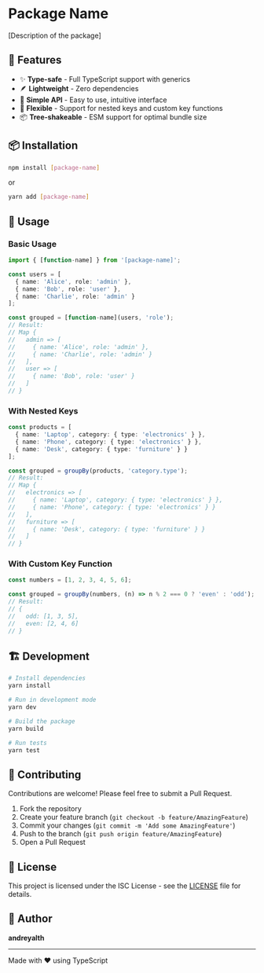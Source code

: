# Package Name

[Description of the package]

## 🚀 Features

- ✨ **Type-safe** - Full TypeScript support with generics
- 🪶 **Lightweight** - Zero dependencies
- 🎯 **Simple API** - Easy to use, intuitive interface
- 🔧 **Flexible** - Support for nested keys and custom key functions
- 📦 **Tree-shakeable** - ESM support for optimal bundle size

## 📦 Installation

```bash
npm install [package-name]
```

or

```bash
yarn add [package-name]
```

## 🔨 Usage

### Basic Usage

```typescript
import { [function-name] } from '[package-name]';

const users = [
  { name: 'Alice', role: 'admin' },
  { name: 'Bob', role: 'user' },
  { name: 'Charlie', role: 'admin' }
];

const grouped = [function-name](users, 'role');
// Result:
// Map {
//   admin => [
//     { name: 'Alice', role: 'admin' },
//     { name: 'Charlie', role: 'admin' }
//   ],
//   user => [
//     { name: 'Bob', role: 'user' }
//   ]
// }
```

### With Nested Keys

```typescript
const products = [
  { name: 'Laptop', category: { type: 'electronics' } },
  { name: 'Phone', category: { type: 'electronics' } },
  { name: 'Desk', category: { type: 'furniture' } }
];

const grouped = groupBy(products, 'category.type');
// Result:
// Map {
//   electronics => [
//     { name: 'Laptop', category: { type: 'electronics' } },
//     { name: 'Phone', category: { type: 'electronics' } }
//   ],
//   furniture => [
//     { name: 'Desk', category: { type: 'furniture' } }
//   ]
// }
```

### With Custom Key Function

```typescript
const numbers = [1, 2, 3, 4, 5, 6];

const grouped = groupBy(numbers, (n) => n % 2 === 0 ? 'even' : 'odd');
// Result:
// {
//   odd: [1, 3, 5],
//   even: [2, 4, 6]
// }
```

## 🏗️ Development

```bash
# Install dependencies
yarn install

# Run in development mode
yarn dev

# Build the package
yarn build

# Run tests
yarn test
```

## 🤝 Contributing

Contributions are welcome! Please feel free to submit a Pull Request.

1. Fork the repository
2. Create your feature branch (`git checkout -b feature/AmazingFeature`)
3. Commit your changes (`git commit -m 'Add some AmazingFeature'`)
4. Push to the branch (`git push origin feature/AmazingFeature`)
5. Open a Pull Request

## 📄 License

This project is licensed under the ISC License - see the [LICENSE](LICENSE) file for details.

## 👤 Author

**andreyalth**

---

Made with ❤️ using TypeScript